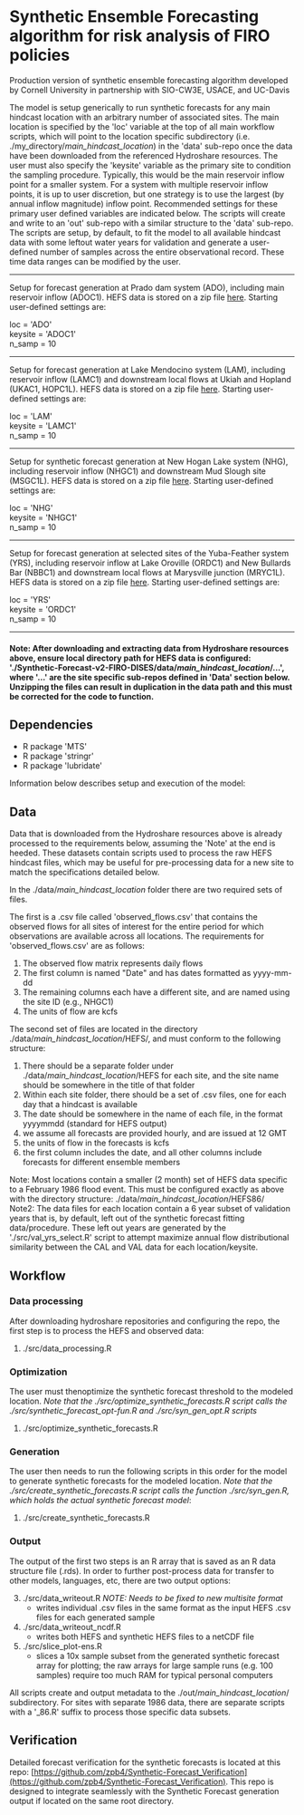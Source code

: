 # Synthetic Ensemble Forecasting algorithm for risk analysis of FIRO policies
Production version of synthetic ensemble forecasting algorithm developed by Cornell University in partnership with SIO-CW3E, USACE, and UC-Davis    

The model is setup generically to run synthetic forecasts for any main hindcast location with an arbitrary number of associated sites. The main location is specified by the 'loc' variable at the top of all main workflow scripts, which will point to the location specific subdirectory (i.e. ./my_directory/_main_hindcast_location_) in the 'data' sub-repo once the data have been downloaded from the referenced Hydroshare resources. The user must also specify the 'keysite' variable as the primary site to condition the sampling procedure. Typically, this would be the main reservoir inflow point for a smaller system. For a system with multiple reservoir inflow points, it is up to user discretion, but one strategy is to use the largest (by annual inflow magnitude) inflow point. Recommended settings for these primary user defined variables are indicated below. The scripts will create and write to an 'out' sub-repo with a similar structure to the 'data' sub-repo. The scripts are setup, by default, to fit the model to all available hindcast data with some leftout water years for validation and generate a user-defined number of samples across the entire observational record. These time data ranges can be modified by the user.

---
Setup for forecast generation at Prado dam system (ADO), including main reservoir inflow (ADOC1). HEFS data is stored on a zip file [here](https://www.hydroshare.org/resource/b6788237717c41e0bcc69bcaa851694f/). Starting user-defined settings are:
  
loc = 'ADO'   
keysite = 'ADOC1'   
n_samp = 10   

---
Setup for forecast generation at Lake Mendocino system (LAM), including reservoir inflow (LAMC1) and downstream local flows at Ukiah and Hopland (UKAC1, HOPC1L). HEFS data is stored on a zip file [here](https://www.hydroshare.org/resource/e51d9821c8d84682b642eb0818ac3137/). Starting user-defined settings are:
  
loc = 'LAM'   
keysite = 'LAMC1'   
n_samp = 10   

---
Setup for synthetic forecast generation at New Hogan Lake system (NHG), including reservoir inflow (NHGC1) and downstream Mud Slough site (MSGC1L). HEFS data is stored on a zip file [here](https://www.hydroshare.org/resource/dfa02b83bbde4ae3888ffafeb4446a5b/). Starting user-defined settings are:
  
loc = 'NHG'   
keysite = 'NHGC1'   
n_samp = 10   

 

---
Setup for forecast generation at selected sites of the Yuba-Feather system (YRS), including reservoir inflow at Lake Oroville (ORDC1) and New Bullards Bar (NBBC1) and downstream local flows at Marysville junction (MRYC1L). HEFS data is stored on a zip file [here](https://www.hydroshare.org/resource/29a7c696ee4e4766883078ca0d681884/). Starting user-defined settings are:
  
loc = 'YRS'   
keysite = 'ORDC1'   
n_samp = 10   

---
#### Note: After downloading and extracting data from Hydroshare resources above, ensure local directory path for HEFS data is configured: './Synthetic-Forecast-v2-FIRO-DISES/data/_main_hindcast_location_/...', where '...' are the site specific sub-repos defined in 'Data' section below. Unzipping the files can result in duplication in the data path and this must be corrected for the code to function.

## Dependencies
- R package 'MTS'
- R package 'stringr'
- R package 'lubridate'

   
Information below describes setup and execution of the model:   
## Data
Data that is downloaded from the Hydroshare resources above is already processed to the requirements below, assuming the 'Note' at the end is heeded. These datasets contain scripts used to process the raw HEFS hindcast files, which may be useful for pre-processing data for a new site to match the specifications detailed below.

In the ./data/_main_hindcast_location_ folder there are two required sets of files. 

The first is a .csv file called 'observed_flows.csv' that contains the observed flows for all sites of interest for the entire period for which observations are available across all locations. The requirements for 'observed_flows.csv' are as follows:
1) The observed flow matrix represents daily flows
2) The first column is named "Date" and has dates formatted as yyyy-mm-dd
3) The remaining columns each have a different site, and are named using the site ID (e.g., NHGC1)
4) The units of flow are kcfs

The second set of files are located in the directory ./data/_main_hindcast_location_/HEFS/, and must conform to the following structure: 
1) There should be a separate folder under ./data/_main_hindcast_location_/HEFS for each site, and the site name should be somewhere in the title of that folder
2) Within each site folder, there should be a set of .csv files, one for each day that a hindcast is available
3) The date should be somewhere in the name of each file, in the format yyyymmdd (standard for HEFS output)
4) we assume all forecasts are provided hourly, and are issued at 12 GMT
5) the units of flow in the forecasts is kcfs
6) the first column includes the date, and all other columns include forecasts for different ensemble members

Note: Most locations contain a smaller (2 month) set of HEFS data specific to a February 1986 flood event. This must be configured exactly as above with the directory structure: ./data/_main_hindcast_location_/HEFS86/   
Note2: The data files for each location contain a 6 year subset of validation years that is, by default, left out of the synthetic forecast fitting data/procedure. These left out years are generated by the './src/val_yrs_select.R' script to attempt maximize annual flow distributional similarity between the CAL and VAL data for each location/keysite.

## Workflow
### Data processing
After downloading hydroshare repositories and configuring the repo, the first step is to process the HEFS and observed data:  
1) ./src/data_processing.R
### Optimization
The user must thenoptimize the synthetic forecast threshold to the modeled location. _Note that the ./src/optimize_synthetic_forecasts.R script calls the ./src/synthetic_forecast_opt-fun.R and ./src/syn_gen_opt.R scripts_
1) ./src/optimize_synthetic_forecasts.R
### Generation
The user then needs to run the following scripts in this order for the model to generate synthetic forecasts for the modeled location. _Note that the ./src/create_synthetic_forecasts.R script calls the function ./src/syn_gen.R, which holds the actual synthetic forecast model_:
1) ./src/create_synthetic_forecasts.R

### Output
The output of the first two steps is an R array that is saved as an R data structure file (.rds). In order to further post-process data for transfer to other models, languages, etc, there are two output options:   

3) ./src/data_writeout.R  _NOTE: Needs to be fixed to new multisite format_
   - writes individual .csv files in the same format as the input HEFS .csv files for each generated sample
4) ./src/data_writeout_ncdf.R
   - writes both HEFS and synthetic HEFS files to a netCDF file
5) ./src/slice_plot-ens.R
   - slices a 10x sample subset from the generated synthetic forecast array for plotting; the raw arrays for large sample runs (e.g. 100 samples) require too much RAM for typical personal computers

All scripts create and output metadata to the ./out/_main_hindcast_location_/ subdirectory. For sites with separate 1986 data, there are separate scripts with a '_86.R' suffix to process those specific data subsets.  

## Verification

Detailed forecast verification for the synthetic forecasts is located at this repo: [https://github.com/zpb4/Synthetic-Forecast_Verification](https://github.com/zpb4/Synthetic-Forecast_Verification). This repo is designed to integrate seamlessly with the Synthetic Forecast generation output if located on the same root directory.
